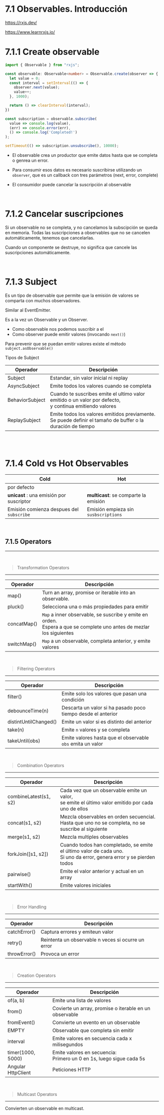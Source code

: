 # 7.1 Observables. Introducción

https://rxjs.dev/

https://www.learnrxjs.io/


# 7.1.1 Create observable

```ts
import { Observable } from "rxjs";

const observable: Observable<number> = Observable.create(observer => {
  let value = 0;
  const interval = setInterval(() => {
    observer.next(value);
    value++;
  }, 1000);

  return () => clearInterval(interval);
})

const subscription = observable.subscribe(
  value => console.log(value),
  (err) => console.error(err),
  () => console.log('Completed!')
);

setTimeout(() => subscription.unsubscribe(), 10000);
```

- El observable crea un productor que emite datos hasta que se completa o genrea un error.

- Para consumir esos datos es necesario suscribirse utilizando un `observer`, que es un callback con tres parámetros (next, error, complete)

- El consumidor puede cancelar la suscripción al observable

<br>

# 7.1.2 Cancelar suscripciones

Si un observable no se completa, y no cancelamos la subscipción se queda en memoria.
Todas las suscripciones a observables que no se cancelen automáticamente, tenemos que cancelarlas.

Cuando un componente se destruye, no significa que cancele las suscripciones automáticamente.

<br>

# 7.1.3 Subject

Es un tipo de observable que permite que la emisión de valores se comparta con muchos observadores.

Similar al EventEmitter.

Es a la vez un Observable y un Observer.
- Como observable nos podemos suscribir a el
- Como observer puede emitir valores (invocando `next()`)

Para prevenir que se puedan emitir valores existe el método `subject.asObservable()`

Tipos de Subject

| Operador | Descripción |
| ---         | --- |
| Subject     | Estandar, sin valor inicial ni replay |
| AsyncSubject | Emite todos los valores cuando se completa |
| BehaviorSubject | Cuando te suscribes emite el ultimo valor emitido o un valor por defecto,<br> y continua emitiendo valores  |
| ReplaySubject | Emite todos los valores emitidos previamente. <br> Se puede definir el tamaño de buffer o la duración de tiempo |
<br>

<br>

# 7.1.4 Cold vs Hot Observables

| Cold | Hot |
| ---         | --- |
| por defecto |     |
| **unicast** : una emisión por suscriptor | **multicast**: se comparte la emisión |
| Emisión comienza despues del `subscribe` | Emisión empieza sin `susbscriptions` |
<br>


## 7.1.5 Operators
---

<br>

> Transformation Operators
---

| Operador | Descripción |
| --- | --- |
|  map() | Turn an array, promise or iterable into an observable. |
|  pluck() | Selecciona una o más propiedades para emitir |
|  concatMap() | `Map` a inner observable, se suscribe y emite en orden. <br>Espera a que se complete uno antes de mezlar los siguientes |
|  switchMap() | `Map` a un observable, completa anterior, y emite valores |

<br>

> Filtering Operators
---

| Operador | Descripción |
| --- | --- |
| filter() | Emite solo los valores que pasan una condición |
| debounceTime(n) | Descarta un valor si ha pasado poco tiempo desde el anterior |
| distintUntilChanged() | Emite un valor si es distinto del anterior |
| take(n) | Emite `n` valores y se completa |
| takeUntil(obs) | Emite valores hasta que el observable `obs` emita un valor |

<br>

> Combination Operators
---

| Operador | Descripción |
| --- | --- |
| combineLatest(s1, s2) | Cada vez que un observable emite un valor, <br>se emite el último valor emitido por cada uno de ellos |
| concat(s1, s2) | Mezcla observables en orden secuencial. <br>Hasta que uno no se completa, no se suscribe al siguiente |
| merge(s1, s2) | Mezcla multiples observables |
| forkJoin([s1, s2]) | Cuando todos han completado, se emite el último valor de cada uno. <br>Si uno da error, genera error y se pierden todos |
| pairwise() | Emite el valor anterior y actual en un array |
| startWith() | Emite valores iniciales |

<br>

> Error Handling
---

| Operador | Descripción |
| --- | --- |
| catchError() | Captura errores y emiteun valor |
| retry() | Reintenta un observable n veces si ocurre un error |
| throwError() | Provoca un error |

<br>

> Creation Operators
---

| Operador | Descripción |
| --- | --- |
| of(a, b) | Emite una lista de valores |
| from() | Covierte un array, promise o iterable en un observable |
| fromEvent() | Convierte un evento en un observable |
| EMPTY | Observable que completa sin emitir |
| interval | Emite valores en secuencia cada x milisegundos |
| timer(1000, 5000) | Emite valores en secuencia: <br>Primero un 0 en 1s, luego sigue cada 5s |
| Angular HttpClient | Peticiones HTTP |

<br>

> Multicast Operators
---

Convierten un observable en multicast.